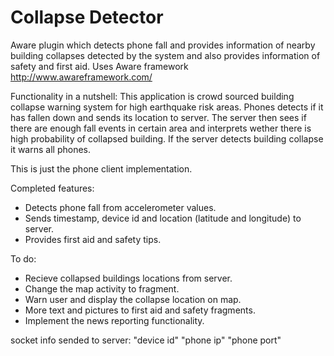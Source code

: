 # Collapse Detector
Aware plugin which detects phone fall and provides information of nearby building collapses detected by the system and also provides information of safety and first aid.
Uses Aware framework http://www.awareframework.com/

Functionality in a nutshell: This application is crowd sourced building collapse warning system for high earthquake risk areas. Phones detects if it has fallen down and sends its location to server. The server then sees if there are enough fall events in certain area and interprets wether there is high probability of collapsed building. If the server detects building collapse it warns all phones.

This is just the phone client implementation.

Completed features:
- Detects phone fall from accelerometer values.
- Sends timestamp, device id and location (latitude and longitude) to server.
- Provides first aid and safety tips.

To do:
- Recieve collapsed buildings locations from server.
- Change the map activity to fragment.
- Warn user and display the collapse location on map.
- More text and pictures to first aid and safety fragments.
- Implement the news reporting functionality.


socket info sended to server: 
"device id"
"phone ip"
"phone port"
